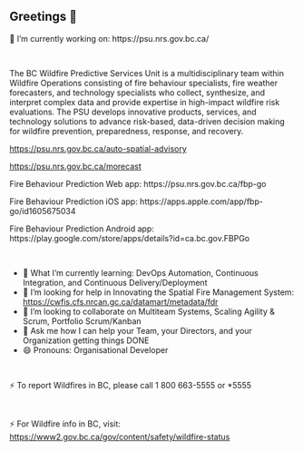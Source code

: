 ## Greetings  👋

<!--
**NicolasLivanos/NicolasLivanos** is a ✨ _special_ ✨ repository because its `README.md` (this file) appears on your GitHub profile.

Here are some ideas to get you started:

--> 🔭 I’m currently working on: https://psu.nrs.gov.bc.ca/
<pre>  </pre>
The BC Wildfire Predictive Services Unit is a multidisciplinary team within Wildfire Operations consisting of fire behaviour specialists, fire weather forecasters, and technology specialists who collect, synthesize, and interpret complex data and provide expertise in high-impact wildfire risk evaluations. The PSU develops innovative products, services, and technology solutions to advance risk-based, data-driven decision making for wildfire prevention, preparedness, response, and recovery.

https://psu.nrs.gov.bc.ca/auto-spatial-advisory

https://psu.nrs.gov.bc.ca/morecast

<p>  </p>
<p> Fire Behaviour Prediction Web app: https://psu.nrs.gov.bc.ca/fbp-go </p>
<p> Fire Behaviour Prediction iOS app: https://apps.apple.com/app/fbp-go/id1605675034 </p>
<p> Fire Behaviour Prediction Android app: https://play.google.com/store/apps/details?id=ca.bc.gov.FBPGo </p>
<pre>  </pre>

- 🌱 What I’m currently learning: DevOps Automation, Continuous Integration, and Continuous Delivery/Deployment
- 🤔 I’m looking for help in Innovating the Spatial Fire Management System: https://cwfis.cfs.nrcan.gc.ca/datamart/metadata/fdr
- 👯 I’m looking to collaborate on Multiteam Systems, Scaling Agility & Scrum, Portfolio Scrum/Kanban
- 💬 Ask me how I can help your Team, your Directors, and your Organization getting things DONE
- 😄 Pronouns: Organisational Developer
<pre>  </pre>
⚡ To report Wildfires in BC, please call 1 800 663-5555 or *5555
<pre>  </pre>
  ⚡ For Wildfire info in BC, visit: https://www2.gov.bc.ca/gov/content/safety/wildfire-status 

